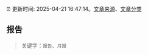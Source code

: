 :alarm_clock: 更新时间: 2025-04-21 16:47:14。[文章来源](/README.md)、[文章分类](/TAGS.md)

## 报告


> 关键字：`报告`、`月报`



